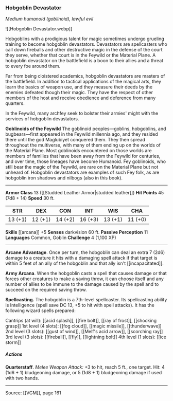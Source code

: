 ### Hobgoblin Devastator
_Medium humanoid (goblinoid), lawful evil_

![[Hobgoblin Devastator.webp]]

Hobgoblins with a prodigious talent for magic sometimes undergo grueling training to become hobgoblin devastators. Devastators are spellcasters who call down fireballs and other destructive magic in the defense of the court they serve, whether that court is in the Feywild or the Material Plane. A hobgoblin devastator on the battlefield is a boon to their allies and a threat to every foe around them.

Far from being cloistered academics, hobgoblin devastators are masters of the battlefield. In addition to tactical applications of the magical arts, they learn the basics of weapon use, and they measure their deeds by the enemies defeated though their magic. They have the respect of other members of the host and receive obedience and deference from many quarters.

In the Feywild, many archfey seek to bolster their armies' might with the services of hobgoblin devastators.

**Goblinoids of the Feywild** The goblinoid peoples—goblins, hobgoblins, and bugbears—first appeared in the Feywild millennia ago, and they resided there until the god Maglubiyet conquered them. They then spread throughout the multiverse, with many of them ending up on the worlds of the Material Plane. Most goblinoids encountered on those worlds are members of families that have been away from the Feywild for centuries, and over time, those lineages have become Humanoid. Fey goblinoids, who still bear the magic of the Feywild, are rare on the Material Plane but not unheard of. Hobgoblin devastators are examples of such Fey folk, as are hobgoblin iron shadows and nilbogs (also in this book).




---

**Armor Class** 13 ([[Studded Leather Armor|studded leather]])
**Hit Points** 45 (7d8 + 14)
**Speed** 30 ft.

| STR     | DEX     | CON     | INT     | WIS     | CHA     |
|---------|---------|---------|---------|---------|---------|
| 13 (+1) | 12 (+1) | 14 (+2) | 16 (+3) | 13 (+1) | 11 (+0) |

**Skills** [[arcana]] +5
**Senses** darkvision 60 ft.
**Passive Perception** 11
**Languages** Common, Goblin
**Challenge** 4 (1,100 XP)

---

**Arcane Advantage**. Once per turn, the hobgoblin can deal an extra 7 (2d6) damage to a creature it hits with a damaging spell attack if that target is within 5 feet of an ally of the hobgoblin and that ally isn't [[incapacitated]].

**Army Arcana**. When the hobgoblin casts a spell that causes damage or that forces other creatures to make a saving throw, it can choose itself and any number of allies to be immune to the damage caused by the spell and to succeed on the required saving throw.

**Spellcasting.** The hobgoblin is a 7th-level spellcaster. Its spellcasting ability is Intelligence (spell save DC 13, +5 to hit with spell attacks). It has the following wizard spells prepared:

Cantrips (at will): [[acid splash]], [[fire bolt]], [[ray of frost]], [[shocking grasp]]
1st level (4 slots): [[fog cloud]], [[magic missile]], [[thunderwave]]
2nd level (3 slots): [[gust of wind]], [[Melf's acid arrow]], [[scorching ray]]
3rd level (3 slots): [[fireball]], [[fly]], [[lightning bolt]]
4th level (1 slots): [[ice storm]]

##### Actions
**Quarterstaff**. _Melee Weapon Attack:_ +3 to hit, reach 5 ft., one target. Hit: 4 (1d6 + 1) bludgeoning damage, or 5 (1d8 + 1) bludgeoning damage if used with two hands.


---

Source: [[VGM]], page 161